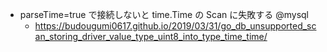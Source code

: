 - parseTime=true で接続しないと time.Time の Scan に失敗する @mysql
  - https://budougumi0617.github.io/2019/03/31/go_db_unsupported_scan_storing_driver_value_type_uint8_into_type_time_time/